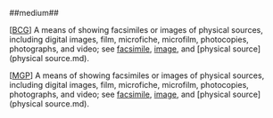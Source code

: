 ##medium##

\[[BCG](SOURCES.md#BCG)\] A means of showing facsimiles or images of physical sources, including digital images, film, microfiche, microfilm, photocopies, photographs, and video; see [facsimile](facsimile.md), [image](image.md), and [physical source](physical source.md).

\[[MGP](SOURCES.md#MGP)\] A means of showing facsimiles or images of physical sources, including digital images, film, microfiche, microfilm, photocopies, photographs, and video; see [facsimile](facsimile.md), [image](image.md), and [physical source](physical source.md).
